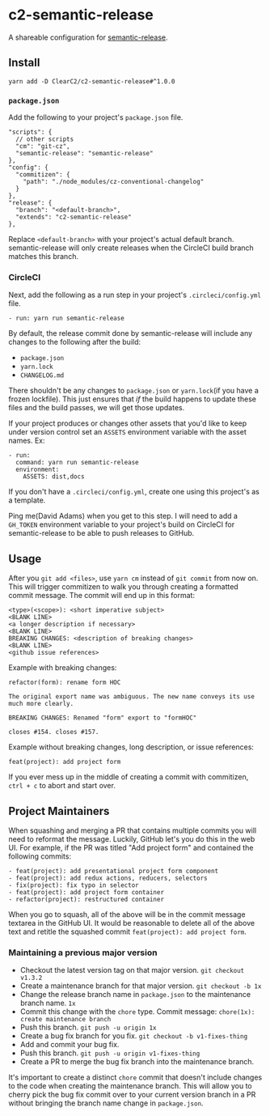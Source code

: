 # c2-semantic-release

A shareable configuration for [semantic-release](https://github.com/semantic-release/semantic-release).

## Install
```
yarn add -D ClearC2/c2-semantic-release#^1.0.0
```

### `package.json`
Add the following to your project's `package.json` file.

```
"scripts": {
  // other scripts
  "cm": "git-cz",
  "semantic-release": "semantic-release"
},
"config": {
  "commitizen": {
    "path": "./node_modules/cz-conventional-changelog"
  }
},
"release": {
  "branch": "<default-branch>",
  "extends": "c2-semantic-release"
},
```

Replace `<default-branch>` with your project's actual default branch. semantic-release will only create releases when the CircleCI build branch matches this branch.

### CircleCI
Next, add the following as a run step in your project's `.circleci/config.yml` file.
```
- run: yarn run semantic-release
```

By default, the release commit done by semantic-release will include any changes to the following after the build:

- `package.json`
- `yarn.lock`
- `CHANGELOG.md`

There shouldn't be any changes to `package.json` or `yarn.lock`(if you have a frozen lockfile). This just ensures that _if_ the build happens to update these files and the build passes, we will get those updates.

If your project produces or changes other assets that you'd like to keep under version control set an `ASSETS` environment variable with the asset names. Ex:
```
- run:
  command: yarn run semantic-release
  environment:
    ASSETS: dist,docs
```

If you don't have a `.circleci/config.yml`, create one using this project's as a template.

Ping me(David Adams) when you get to this step. I will need to add a `GH_TOKEN` environment variable to your project's build on CircleCI for
semantic-release to be able to push releases to GitHub.

## Usage
After you `git add <files>`, use `yarn cm` instead of `git commit` from now on. This will trigger commitizen
to walk you through creating a formatted commit message. The commit will end up in this format:

```
<type>(<scope>): <short imperative subject>
<BLANK LINE>
<a longer description if necessary>
<BLANK LINE>
BREAKING CHANGES: <description of breaking changes>
<BLANK LINE>
<github issue references>
```

Example with breaking changes:
```
refactor(form): rename form HOC

The original export name was ambiguous. The new name conveys its use much more clearly.

BREAKING CHANGES: Renamed "form" export to "formHOC"

closes #154. closes #157.
```

Example without breaking changes, long description, or issue references:
```
feat(project): add project form
```

If you ever mess up in the middle of creating a commit with commitizen, `ctrl + c` to abort and start over.

## Project Maintainers
When squashing and merging a PR that contains multiple commits you will need to reformat the message. Luckily, GitHub let's you do this in the
web UI. For example, if the PR was titled "Add project form" and contained the following commits:

```
- feat(project): add presentational project form component
- feat(project): add redux actions, reducers, selectors
- fix(project): fix typo in selector
- feat(project): add project form container
- refactor(project): restructured container
```

When you go to squash, all of the above will be in the commit message textarea in the GitHub UI. It would be reasonable to delete all of the
above text and retitle the squashed commit `feat(project): add project form`.

### Maintaining a previous major version
- Checkout the latest version tag on that major version. `git checkout v1.3.2`
- Create a maintenance branch for that major version. `git checkout -b 1x`
- Change the release branch name in `package.json` to the maintenance branch name. `1x`
- Commit this change with the `chore` type. Commit message: `chore(1x): create maintenance branch`
- Push this branch. `git push -u origin 1x`
- Create a bug fix branch for you fix. `git checkout -b v1-fixes-thing`
- Add and commit your bug fix.
- Push this branch. `git push -u origin v1-fixes-thing`
- Create a PR to merge the bug fix branch into the maintenance branch.

It's important to create a distinct `chore` commit that doesn't include changes to the code when creating the maintenance branch. This will allow you to
cherry pick the bug fix commit over to your current version branch in a PR without bringing the branch name change in `package.json`.
